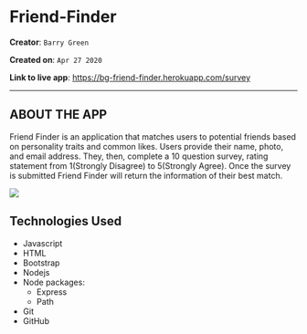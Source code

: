 # Friend-Finder
**Creator**: `Barry Green`

**Created on**: `Apr 27 2020`

**Link to live app**: https://bg-friend-finder.herokuapp.com/survey
- - -

## ABOUT THE APP
Friend Finder is an application that matches users to potential friends based on personality traits and common likes. Users provide their name, photo, and email address. They, then, complete a 10 question survey, rating statement from 1(Strongly Disagree) to 5(Strongly Agree). Once the survey is submitted Friend Finder will return the information of their best match.

<img src="https://media.giphy.com/media/dY0vJrg5NdLYcHjDAT/giphy.gif">


## Technologies Used
* Javascript
* HTML
* Bootstrap
* Nodejs
* Node packages:
    * Express
    * Path
* Git
* GitHub